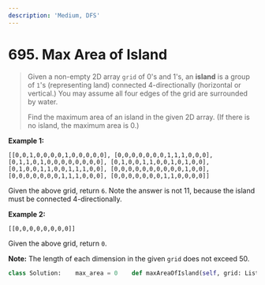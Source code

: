 ```yaml
---
description: 'Medium, DFS'
---
```


# 695. Max Area of Island

> Given a non-empty 2D array `grid` of 0's and 1's, an **island** is a group of `1`'s \(representing land\) connected 4-directionally \(horizontal or vertical.\) You may assume all four edges of the grid are surrounded by water.
>
> Find the maximum area of an island in the given 2D array. \(If there is no island, the maximum area is 0.\)

**Example 1:**

```text
[[0,0,1,0,0,0,0,1,0,0,0,0,0], [0,0,0,0,0,0,0,1,1,1,0,0,0], [0,1,1,0,1,0,0,0,0,0,0,0,0], [0,1,0,0,1,1,0,0,1,0,1,0,0], [0,1,0,0,1,1,0,0,1,1,1,0,0], [0,0,0,0,0,0,0,0,0,0,1,0,0], [0,0,0,0,0,0,0,1,1,1,0,0,0], [0,0,0,0,0,0,0,1,1,0,0,0,0]]
```

Given the above grid, return `6`. Note the answer is not 11, because the island must be connected 4-directionally.

**Example 2:**

```text
[[0,0,0,0,0,0,0,0]]
```

Given the above grid, return `0`.

**Note:** The length of each dimension in the given `grid` does not exceed 50.

```python
class Solution:    max_area = 0    def maxAreaOfIsland(self, grid: List[List[int]]) -> int:                if not grid:            return self.max_area                row = len(grid)        col = len(grid[0])                def find_area(grid, pos):                        # Get r and c indexes            r = pos // col            c = pos % col                        # Note current position as visited            grid[r][c] = 0                        # result            res = 1                        # DFS find all connected positions            for d in dirs:                n_r = r + d[0]                n_c = c + d[1]                if n_r < row and n_r >= 0 and n_c < col and n_c >= 0 and grid[n_r][n_c] == 1:                    next_pos = n_r * col + n_c                    res += find_area(grid, next_pos)                        return res                dirs = [(1, 0), (-1, 0), (0, 1), (0, -1)]        for i in range(row):            for j in range(col):                if grid[i][j] == 1:                    pos = i * col + j                    self.max_area = max(self.max_area, find_area(grid, pos))                return self.max_area
```

